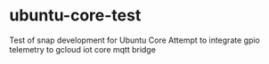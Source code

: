 # ubuntu-core-test
Test of snap development for Ubuntu Core
Attempt to integrate gpio telemetry to gcloud iot core mqtt bridge
